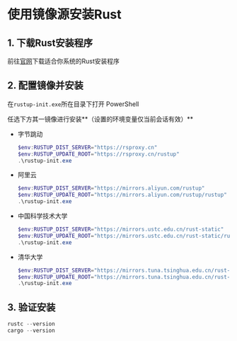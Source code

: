 # 使用镜像源安装Rust

## 1. 下载Rust安装程序

前往[官网](https://www.rust-lang.org/learn/get-started)下载适合你系统的Rust安装程序

## 2. 配置镜像并安装

在`rustup-init.exe`所在目录下打开 PowerShell

任选下方其一镜像进行安装**（设置的环境变量仅当前会话有效）**

- 字节跳动
    ```powershell
    $env:RUSTUP_DIST_SERVER="https://rsproxy.cn"
    $env:RUSTUP_UPDATE_ROOT="https://rsproxy.cn/rustup"
    .\rustup-init.exe
    ```
- 阿里云
    ``` powershell
    $env:RUSTUP_DIST_SERVER="https://mirrors.aliyun.com/rustup"
    $env:RUSTUP_UPDATE_ROOT="https://mirrors.aliyun.com/rustup/rustup"
    .\rustup-init.exe
    ```
- 中国科学技术大学
    ``` powershell
    $env:RUSTUP_DIST_SERVER="https://mirrors.ustc.edu.cn/rust-static"
    $env:RUSTUP_UPDATE_ROOT="https://mirrors.ustc.edu.cn/rust-static/rustup"
    .\rustup-init.exe
    ```
- 清华大学
    ``` powershell
    $env:RUSTUP_DIST_SERVER="https://mirrors.tuna.tsinghua.edu.cn/rust-static"
    $env:RUSTUP_UPDATE_ROOT="https://mirrors.tuna.tsinghua.edu.cn/rust-static/rustup"
    .\rustup-init.exe
    ```

## 3. 验证安装

``` powershell
rustc --version
cargo --version
```
